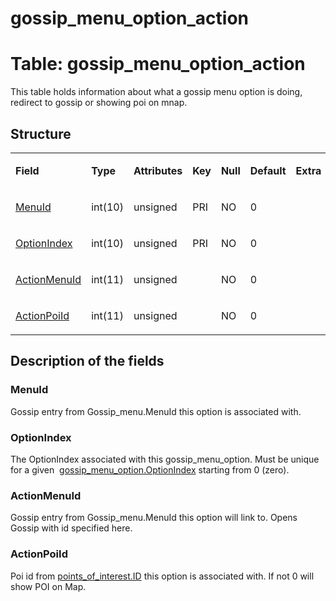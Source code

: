 # gossip\_menu\_option\_action

# **Table: gossip\_menu\_option\_action**

This table holds information about what a gossip menu option is doing, redirect to gossip or showing poi on mnap.

## Structure

<table>
<tbody>
<tr class="odd">
<td><p><strong>Field</strong></p></td>
<td><p><strong>Type</strong></p></td>
<td><p><strong>Attributes</strong></p></td>
<td><p><strong>Key</strong></p></td>
<td><p><strong>Null</strong></p></td>
<td><p><strong>Default</strong></p></td>
<td><p><strong>Extra</strong></p></td>
<td><p><strong>Comment</strong></p></td>
</tr>
<tr class="even">
<td><p><a href="#MenuId">MenuId</a></p></td>
<td><p>int(10)</p></td>
<td><p>unsigned</p></td>
<td><p>PRI</p></td>
<td><p>NO</p></td>
<td><p>0</p></td>
<td><p><br />
</p></td>
<td><p><br />
</p></td>
</tr>
<tr class="odd">
<td><p><a href="#OptionIndex">OptionIndex</a></p></td>
<td><p>int(10)</p></td>
<td><p>unsigned</p></td>
<td><p>PRI</p></td>
<td><p>NO</p></td>
<td><p>0</p></td>
<td><p><br />
</p></td>
<td><p><br />
</p></td>
</tr>
<tr class="even">
<td><p><a href="#ActionMenuId">ActionMenuId</a></p></td>
<td><p>int(11)</p></td>
<td><p>unsigned</p></td>
<td><p><br />
</p></td>
<td><p>NO</p></td>
<td><p>0</p></td>
<td><p><br />
</p></td>
<td><p><br />
</p></td>
</tr>
<tr class="odd">
<td><p><a href="#ActionPoiId">ActionPoiId</a></p></td>
<td><p>int(11)</p></td>
<td><p>unsigned</p></td>
<td><p><br />
</p></td>
<td><p>NO</p></td>
<td><p>0</p></td>
<td><p><br />
</p></td>
<td><p><br />
</p></td>
</tr>
</tbody>
</table>

## Description of the fields

### MenuId

Gossip entry from Gossip\_menu.MenuId this option is associated with.

### OptionIndex

The OptionIndex associated with this gossip\_menu\_option. Must be unique for a given  [gossip\_menu\_option.OptionIndex](https://trinitycore.atlassian.net/wiki/spaces/tc/pages/2130188/gossip+menu+option#gossip_menu_option-OptionIndex) starting from 0 (zero).

### ActionMenuId

Gossip entry from Gossip\_menu.MenuId this option will link to. Opens Gossip with id specified here.

### ActionPoiId

Poi id from [points\_of\_interest.ID](https://trinitycore.atlassian.net/wiki/spaces/tc/pages/2130272/points+of+interest#points_of_interest-ID) this option is associated with.
If not 0 will show POI on Map.
